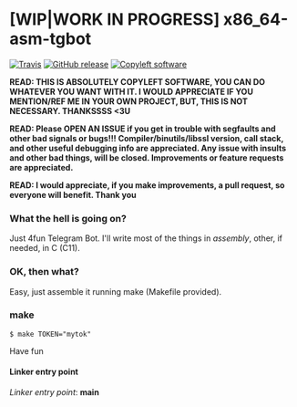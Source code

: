 # [WIP|WORK IN PROGRESS] x86_64-asm-tgbot
[![Travis](https://img.shields.io/travis/StefanoBelli/x86_64-asm-tgbot.svg)]()
[![GitHub release](https://img.shields.io/github/tag/StefanoBelli/x86_64-asm-tgbot.svg)]()
[![Copyleft software](https://img.shields.io/badge/no%20license-copyleft-blue.svg)]()

**READ: THIS IS ABSOLUTELY COPYLEFT SOFTWARE, YOU CAN DO WHATEVER YOU WANT WITH IT. I WOULD APPRECIATE IF YOU MENTION/REF ME IN YOUR OWN PROJECT, BUT, THIS IS NOT NECESSARY. THANKSSSS <3U**

**READ: Please OPEN AN ISSUE if you get in trouble with segfaults and other bad signals or bugs!!! Compiler/binutils/libssl version, call stack, and other useful debugging info are appreciated. Any issue with insults and other bad things, will be closed. Improvements or feature requests are appreciated.**

**READ: I would appreciate, if you make improvements, a pull request, so everyone will benefit. Thank you**

### What the hell is going on?
Just 4fun Telegram Bot. I'll write most of the things in *assembly*, other, if needed, in C (C11).

### OK, then what?
Easy, just assemble it running make (Makefile provided).

### make
~~~
$ make TOKEN="mytok"
~~~
Have fun

#### Linker entry point
*Linker entry point*: **main**
